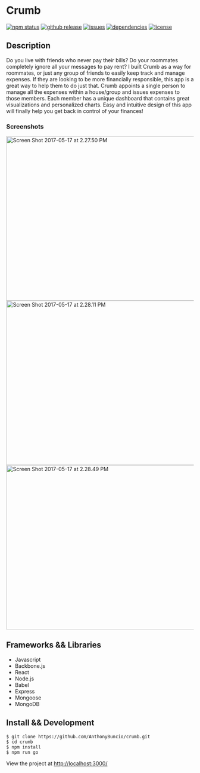 <h1>Crumb</h1>

[![npm status](https://img.shields.io/npm/v/npm.svg)](https://img.shields.io/npm/v/npm.svg)
[![github release](https://img.shields.io/github/release/qubyte/rubidium.svg)](https://img.shields.io/github/release/qubyte/rubidium.svg)
[![issues](https://img.shields.io/github/issues-raw/badges/shields/website.svg)](https://img.shields.io/github/issues-raw/badges/shields/website.svg)
[![dependencies](https://img.shields.io/david/expressjs/express.svg)](https://img.shields.io/david/expressjs/express.svg)
[![license](https://img.shields.io/npm/l/express.svg)](https://img.shields.io/npm/l/express.svg)


<h2>Description</h2>
Do you live with friends who never pay their bills? Do your roommates completely ignore all your messages to pay rent? I built Crumb as a way for roommates, or just any group of friends to easily keep track and manage expenses. If they are looking to be more financially responsible, this app is a great way to help them to do just that. Crumb appoints a single person to manage all the expenses within a house/group and issues expenses to those members. Each member has a unique dashboard that contains great visualizations and personalized charts. Easy and intuitive design of this app will finally help you get back in control of your finances!
<br>
<h3>Screenshots</h3>

<a data-flickr-embed="true"  href="https://www.flickr.com/photos/150728942@N02/33879017544/in/dateposted-public/" title="Screen Shot 2017-05-17 at 2.27.50 PM"><img src="https://c1.staticflickr.com/5/4170/33879017544_780a35e390_c.jpg" width="800" height="440" alt="Screen Shot 2017-05-17 at 2.27.50 PM"></a>
<a data-flickr-embed="true"  href="https://www.flickr.com/photos/150728942@N02/33911964263/in/dateposted-public/" title="Screen Shot 2017-05-17 at 2.28.11 PM"><img src="https://c1.staticflickr.com/5/4180/33911964263_d320e49743_c.jpg" width="800" height="440" alt="Screen Shot 2017-05-17 at 2.28.11 PM"></a>
<a data-flickr-embed="true"  href="https://www.flickr.com/photos/150728942@N02/33879017634/in/dateposted-public/" title="Screen Shot 2017-05-17 at 2.28.49 PM"><img src="https://c1.staticflickr.com/5/4168/33879017634_0347897b2c_c.jpg" width="800" height="440" alt="Screen Shot 2017-05-17 at 2.28.49 PM"></a>

<h2>Frameworks && Libraries</h2>
<ul>
<li>Javascript</li>
<li>Backbone.js</li>
<li>React</li>
<li>Node.js</li>
<li>Babel</li>
<li>Express</li>
<li>Mongoose</li>
<li>MongoDB</li>
</ul>
<h2>Install && Development</h2>

```
$ git clone https://github.com/AnthonyBuncio/crumb.git
$ cd crumb
$ npm install
$ npm run go
```

View the project at <a href="http://localhost:3000/">http://localhost:3000/<a/>
